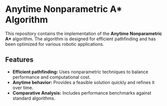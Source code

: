 # Anytime Nonparametric A* Algorithm

This repository contains the implementation of the **Anytime Nonparametric A\*** algorithm. The algorithm is designed for efficient pathfinding and has been optimized for various robotic applications.

## Features
- **Efficient pathfinding:** Uses nonparametric techniques to balance performance and computational cost.
- **Anytime behavior:** Provides a feasible solution quickly and refines it over time.
- **Comparative Analysis:** Includes performance benchmarks against standard algorithms.
